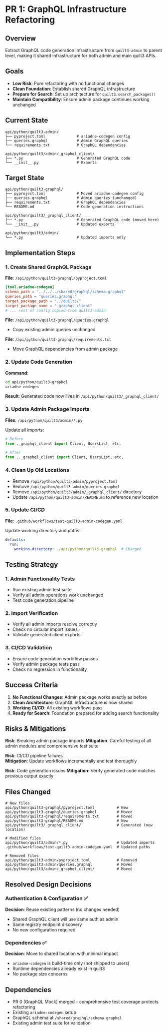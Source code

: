 # PR 1: GraphQL Infrastructure Refactoring

## Overview

Extract GraphQL code generation infrastructure from `quilt3-admin` to parent
level, making it shared infrastructure for both admin and main quilt3 APIs.

## Goals

- **Low Risk**: Pure refactoring with no functional changes
- **Clean Foundation**: Establish shared GraphQL infrastructure
- **Prepare for Search**: Set up architecture for `quilt3.search_packages()`
- **Maintain Compatibility**: Ensure admin package continues working unchanged

## Current State

```text
api/python/quilt3-admin/
├── pyproject.toml              # ariadne-codegen config
├── queries.graphql             # Admin GraphQL queries
└── requirements.txt            # GraphQL dependencies

api/python/quilt3/admin/_graphql_client/
├── *.py                        # Generated GraphQL code
└── __init__.py                 # Exports
```

## Target State

```text
api/python/quilt3-graphql/
├── pyproject.toml              # Moved ariadne-codegen config
├── queries.graphql             # Admin queries (unchanged)
├── requirements.txt            # GraphQL dependencies
└── README.md                   # Code generation instructions

api/python/quilt3/_graphql_client/
├── *.py                        # Generated GraphQL code (moved here)
└── __init__.py                 # Updated exports

api/python/quilt3/admin/
└── *.py                        # Updated imports only
```

## Implementation Steps

### 1. Create Shared GraphQL Package

**File**: `/api/python/quilt3-graphql/pyproject.toml`

```toml
[tool.ariadne-codegen]
schema_path = "../../../shared/graphql/schema.graphql"
queries_path = "queries.graphql"
target_package_path = "../quilt3/"
target_package_name = "_graphql_client"
# ... rest of config copied from quilt3-admin
```

**File**: `/api/python/quilt3-graphql/queries.graphql`

- Copy existing admin queries unchanged

**File**: `/api/python/quilt3-graphql/requirements.txt`

- Move GraphQL dependencies from admin package

### 2. Update Code Generation

**Command**:

```bash
cd api/python/quilt3-graphql
ariadne-codegen
```

**Result**: Generated code now lives in `/api/python/quilt3/_graphql_client/`

### 3. Update Admin Package Imports

**Files**: `/api/python/quilt3/admin/*.py`

Update all imports:

```python
# Before
from ._graphql_client import Client, UsersList, etc.

# After  
from .._graphql_client import Client, UsersList, etc.
```

### 4. Clean Up Old Locations

- Remove `/api/python/quilt3-admin/pyproject.toml`
- Remove `/api/python/quilt3-admin/queries.graphql`
- Remove `/api/python/quilt3/admin/_graphql_client/` directory
- Update `/api/python/quilt3-admin/README.md` to reference new location

### 5. Update CI/CD

**File**: `.github/workflows/test-quilt3-admin-codegen.yaml`

Update working directory and paths:

```yaml
defaults:
  run:
    working-directory: ./api/python/quilt3-graphql  # Changed
```

## Testing Strategy

### 1. Admin Functionality Tests

- Run existing admin test suite
- Verify all admin operations work unchanged
- Test code generation pipeline

### 2. Import Verification

- Verify all admin imports resolve correctly
- Check no circular import issues
- Validate generated client exports

### 3. CI/CD Validation

- Ensure code generation workflow passes
- Verify admin package tests pass
- Check no regression in functionality

## Success Criteria

1. **No Functional Changes**: Admin package works exactly as before
2. **Clean Architecture**: GraphQL infrastructure is now shared
3. **Working CI/CD**: All existing workflows pass
4. **Ready for Search**: Foundation prepared for adding search functionality

## Risks & Mitigations

**Risk**: Breaking admin package imports
**Mitigation**: Careful testing of all admin modules and comprehensive test suite

**Risk**: CI/CD pipeline failures  
**Mitigation**: Update workflows incrementally and test thoroughly

**Risk**: Code generation issues
**Mitigation**: Verify generated code matches previous output exactly

## Files Changed

```text
# New files
api/python/quilt3-graphql/pyproject.toml          # New
api/python/quilt3-graphql/queries.graphql         # Moved
api/python/quilt3-graphql/requirements.txt        # Moved
api/python/quilt3-graphql/README.md               # New
api/python/quilt3/_graphql_client/                # Generated (new location)

# Modified files  
api/python/quilt3/admin/*.py                      # Updated imports
.github/workflows/test-quilt3-admin-codegen.yaml  # Updated paths

# Removed files
api/python/quilt3-admin/pyproject.toml            # Removed
api/python/quilt3-admin/queries.graphql           # Moved
api/python/quilt3/admin/_graphql_client/          # Moved
```

## Resolved Design Decisions

### Authentication & Configuration ✅

**Decision**: Reuse existing patterns (no changes needed)

- Shared GraphQL client will use same auth as admin
- Same registry endpoint discovery
- No new configuration required

### Dependencies ✅

**Decision**: Move to shared location with minimal impact

- `ariadne-codegen` is build-time only (not shipped to users)
- Runtime dependencies already exist in quilt3
- No package size concerns

## Dependencies

- PR 0 (GraphQL Mock) merged - comprehensive test coverage protects refactoring
- Existing `ariadne-codegen` setup
- GraphQL schema at `/shared/graphql/schema.graphql`
- Existing admin test suite for validation
